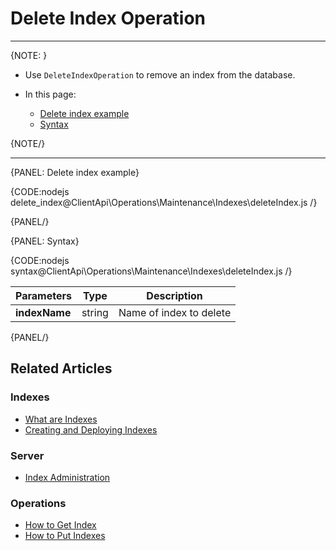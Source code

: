 # Delete Index Operation

---

{NOTE: }

* Use `DeleteIndexOperation` to remove an index from the database.

* In this page:
    * [Delete index example](../../../../client-api/operations/maintenance/indexes/delete-index#delete-index-example)
    * [Syntax](../../../../client-api/operations/maintenance/indexes/delete-index#syntax)

{NOTE/}

---

{PANEL: Delete index example}

{CODE:nodejs delete_index@ClientApi\Operations\Maintenance\Indexes\deleteIndex.js /}

{PANEL/}

{PANEL: Syntax}

{CODE:nodejs syntax@ClientApi\Operations\Maintenance\Indexes\deleteIndex.js /}

| Parameters    | Type | Description |
|- | - | - |
| __indexName__ | string | Name of index to delete |

{PANEL/}

## Related Articles

### Indexes

- [What are Indexes](../../../../indexes/what-are-indexes)
- [Creating and Deploying Indexes](../../../../indexes/creating-and-deploying)

### Server

- [Index Administration](../../../../server/administration/index-administration)

### Operations

- [How to Get Index](../../../../client-api/operations/maintenance/indexes/get-index)
- [How to Put Indexes](../../../../client-api/operations/maintenance/indexes/put-indexes)
